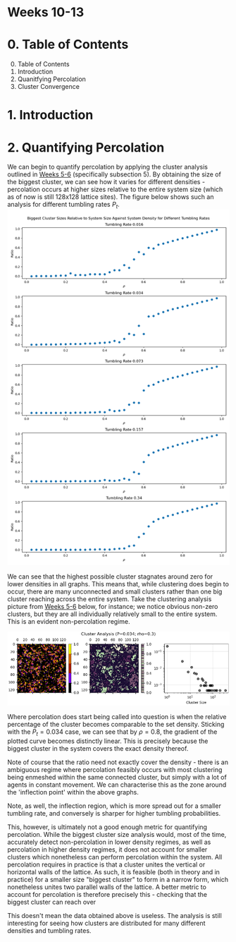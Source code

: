 <script type="text/javascript"
  src="https://cdnjs.cloudflare.com/ajax/libs/mathjax/2.7.0/MathJax.js?config=TeX-AMS_CHTML">
</script>
<script type="text/x-mathjax-config">
  MathJax.Hub.Config({
    tex2jax: {
      inlineMath: [['$','$'], ['\\(','\\)']],
      processEscapes: true},
      jax: ["input/TeX","input/MathML","input/AsciiMath","output/CommonHTML"],
      extensions: ["tex2jax.js","mml2jax.js","asciimath2jax.js","MathMenu.js","MathZoom.js","AssistiveMML.js", "[Contrib]/a11y/accessibility-menu.js"],
      TeX: {
      extensions: ["AMSmath.js","AMSsymbols.js","noErrors.js","noUndefined.js"],
      equationNumbers: {
      autoNumber: "AMS"
      }
    }
  });
</script>

# Weeks 10-13

# 0. Table of Contents

0. Table of Contents
1. Introduction
2. Quanitfying Percolation 
3. Cluster Convergence

# 1. Introduction



# 2. Quantifying Percolation

We can begin to quantify percolation by applying the cluster analysis outlined in [Weeks 5-6](./week5-6.qmd) (specifically subsection 5). By obtaining the size of the biggest cluster, we can see how it varies for different densities - percolation occurs at higher sizes relative to the entire system size (which as of now is still 128x128 lattice sites). The figure below shows such an analysis for different tumbling rates $P_t$.
![](./week-9-12-files/biggest-cluster-sizes.png)

We can see that the highest possible cluster stagnates around zero for lower densities in all graphs. This means that, while clustering does begin to occur, there are many unconnected and small clusters rather than one big cluster reaching across the entire system. Take the clustering analysis picture from [Weeks 5-6](./week5-6.qmd) below, for instance; we notice obvious non-zero clusters, but they are all individually relatively small to the entire system. This is an evident non-percolation regime.

![test](./week-5-6-files/cluster1.png)

Where percolation does start being called into question is when the relative percentage of the cluster becomes comparable to the set density. Sticking with the $P_t=0.034$ case, we can see that by $\rho=0.8$, the gradient of the plotted curve becomes distinctly linear. This is precisely because the biggest cluster in the system covers the exact density thereof.

Note of course that the ratio need not exactly cover the density - there is an ambiguous regime where percolation feasibly occurs with most clustering being enmeshed within the same connected cluster, but simply with a lot of agents in constant movement. We can characterise this as the zone around the 'inflection point' within the above graphs.

Note, as well, the inflection region, which is more spread out for a smaller tumbling rate, and conversely is sharper for higher tumbling probabilities.

This, however, is ultimately not a good enough metric for quantifying percolation. While the biggest cluster size analysis would, most of the time, accurately detect non-percolation in lower density regimes, as well as percolation in higher density regimes, it does not account for smaller clusters which nonetheless can perform percolation within the system. All percolation requires in practice is that a cluster unites the vertical or horizontal walls of the lattice. As such, it is feasible (both in theory and in practice) for a smaller size "biggest cluster" to form in a narrow form, which nonetheless unites two parallel walls of the lattice. A better metric to account for percolation is therefore precisely this - checking that the biggest cluster can reach over

This doesn't mean the data obtained above is useless. The analysis is still interesting for seeing how clusters are distributed for many different densities and tumbling rates.
